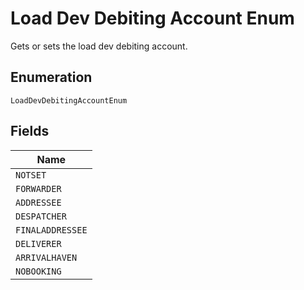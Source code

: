 
# Load Dev Debiting Account Enum

Gets or sets the load dev debiting account.

## Enumeration

`LoadDevDebitingAccountEnum`

## Fields

| Name |
|  --- |
| `NOTSET` |
| `FORWARDER` |
| `ADDRESSEE` |
| `DESPATCHER` |
| `FINALADDRESSEE` |
| `DELIVERER` |
| `ARRIVALHAVEN` |
| `NOBOOKING` |

